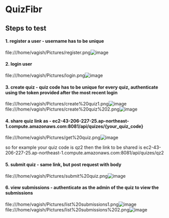 # QuizFibr

## Steps to test

#### 1. register a user - username has to be unique
file:///home/vagish/Pictures/register.png![image](https://user-images.githubusercontent.com/40742522/218109307-aa013018-5091-4927-a511-85f25ea21f27.png)

#### 2. login user
file:///home/vagish/Pictures/login.png![image](https://user-images.githubusercontent.com/40742522/218109464-a0375e71-92c9-4976-9edd-e29bb482871d.png)


#### 3. create quiz - quiz code has to be unique for every quiz, authenticate using the token provided after the most recent login
file:///home/vagish/Pictures/create%20quiz1.png![image](https://user-images.githubusercontent.com/40742522/218109512-62a8c18f-4031-4723-821a-85330616ca83.png)
file:///home/vagish/Pictures/create%20quiz%202.png![image](https://user-images.githubusercontent.com/40742522/218109547-8b395379-77c1-4a02-9ee8-6b5cbaeae6e6.png)

#### 4. share quiz link as - ec2-43-206-227-25.ap-northeast-1.compute.amazonaws.com:8081/api/quizes/{your_quiz_code}
file:///home/vagish/Pictures/get%20quiz.png![image](https://user-images.githubusercontent.com/40742522/218109592-6d8884bc-0631-4e6f-b442-cbc49e590dd7.png)

so for example your quiz code is qz2 then the link to be shared is ec2-43-206-227-25.ap-northeast-1.compute.amazonaws.com:8081/api/quizes/qz2

#### 5. submit quiz - same link, but post request with body
file:///home/vagish/Pictures/submit%20quiz.png![image](https://user-images.githubusercontent.com/40742522/218109673-5a421d2d-167d-4d29-8873-b8632f1128b9.png)

#### 6. view submissions - authenticate as the admin of the quiz to view the submissions
file:///home/vagish/Pictures/list%20submissions1.png![image](https://user-images.githubusercontent.com/40742522/218109744-a3ebd571-d737-4d05-bb9a-9f1564f76ae5.png)
file:///home/vagish/Pictures/list%20submissions%202.png![image](https://user-images.githubusercontent.com/40742522/218109777-aeefe8b6-c613-4ba4-b86e-cc06f3907c9a.png)
